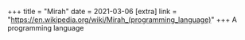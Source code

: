 +++
title = "Mirah"
date = 2021-03-06
[extra]
link = "https://en.wikipedia.org/wiki/Mirah_(programming_language)"
+++
A programming language

